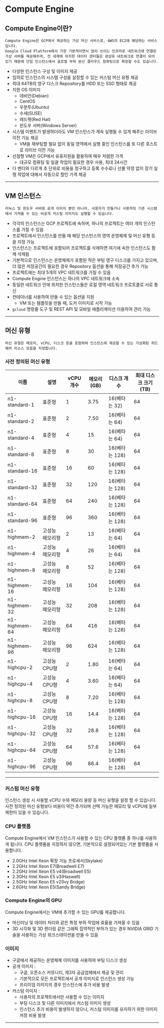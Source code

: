 # Compute Engine
## Compute Engine이란?
    Compute Engine은 GCP에서 제공하는 가상 머신 서비스로, AWS의 EC2에 해당하는 서비스입니다.
    Google Cloud Platform에서 가장 기본적이면서 많이 쓰이는 인프라로 네트워크에 연결된 가상 서버를 제공해주며, 전 세계에 위치한 데이터 센터들은 광섬유 네트워크로 연결이 되어 있기 때문에 단일 인스턴스에서 글로벌 부하 분산 클라우드 컴퓨팅으로 확장할 수도 있습니다.
- 다양한 인스턴스 구성 및 이미지 제공
- 임의로 인스턴스의 시스템 구성을 설정할 수 있는 커스텀 머신 유형 제공
- 최대 64TB의 영구 디스크 Repository를 HDD 또는 SSD 형태로 제공
- 지원 OS 이미지
  - 데비안(Debian)
  - CentOS
  - 우분투(Ubuntu)
  - 수세(SUSE)
  - 레드햇(Red Hat)
  - 윈도우 서버(Windows Server)
- 시스템 이벤트가 발생하더라도 VM 인스턴스가 계속 실행될 수 있게 해주는 라이브 이전 기능 제공
  - VM을 재부팅할 필요 없이 동일 영역에서 실행 중인 인스턴스를 또 다른 호스트로 라이브 이전 가능
- 선점형 VM은 GCP에서 유휴자원을 활용하여 매우 저렴한 가격
  - 대규모 컴퓨팅 및 일괄 작업이 필요한 경우 사용, 최대 24시간
- 다 벤더와 다르게 초 단위로 비용을 청구하고 등록 수수료나 선불 약정 없이 장기 실행 작업에 대해서 자동으로 할인 가격 제공
---
## VM 인스턴스
    리눅스 및 윈도우 서버용 공개 이미지 뿐만 아니라, 사용자가 만들거나 사용자의 기존 시스템에서 가져올 수 있는 비공개 커스텀 이미지도 실행할 수 있습니다.

- 각각의 인스턴스는 GCP 프로젝트에 속하며, 하나의 프로젝트는 여러 개의 인스턴스를 가질 수 있음
- 프로젝트에서 인스턴스를 만들 때 해당 인스턴스의 영역 운영체제 및 머신 유형 등을 지정 가능
- 인스턴스는 프로젝트에 포함되어 프로젝트를 삭제하면 여기에 속한 인스턴스도 함께 삭제됨
- 기본적으로 인스턴스는 운영체제가 포함된 작은 부팅 영구 디스크를 가지고 있으며, 더 많은 저장공간이 필요한 경우 Repository 옵션을 통해 저장공간 추가 가능
- 프로젝트에는 최대 5개의 VPC 네트워크를 가질 수 있음
- Compute Engine 인스턴스는 하나의 VPC 네트워크에 소속
- 동일한 네트워크 안에 위치한 인스턴스들은 로컬 영역 네트워크 프로토콜로 서로 통신
- 컨테이너를 사용하여 만들 수 있는 옵션을 지원
  - VM 또는 템플릿을 만들 때, 도커 이미지로 시작 가능
- `gcloud` 명령줄 도구 및 REST API 및 모바일 애플리케이션 이용하여 관리 가능

---
## 머신 유형
    머신 유형은 메모리, vCPU, 디스크 등을 포함하여 인스턴스에 제공할 수 있는 가상화된 하드웨어 리소스 모음을 지정합니다.
### 사전 정의된 머신 유형
|이름|설명|vCPU 개수|메모리(GB)|디스크 개수|최대 디스크 크기(TB)|
|---|---|---|---|---|---|
|n1-standard-1	|표준형|1 |3.75|16(베타는 32)|64|
|n1-standard-2	|표준형|2 |7.50|16(베타는 64)|64|
|n1-standard-4	|표준형|4 |15  |16(베타는 64)|64|
|n1-standard-8	|표준형|8 |30  |16(베타는 128)|64|
|n1-standard-16	|표준형|16|60  |16(베타는 128)|64|
|n1-standard-32	|표준형|32|120 |16(베타는 128)|64|
|n1-standard-64	|표준형|64|240 |16(베타는 128)|64|
|n1-standard-96	|표준형|96|360 |16(베타는 128)|64|
|n1-highmem-2	|고성능 메모리형|2 |13 |16(베타는 64)|64|
|n1-highmem-4	|고성능 메모리형|4 |26 |16(베타는 64)|64|
|n1-highmem-8	|고성능 메모리형|8 |52 |16(베타는 128)|64|
|n1-highmem-16	|고성능 메모리형|16|104|16(베타는 128)|64|
|n1-highmem-32	|고성능 메모리형|32|208|16(베타는 128)|64|
|n1-highmem-64	|고성능 메모리형|64|416|16(베타는 128)|64|
|n1-highmem-96	|고성능 메모리형|96|624|16(베타는 128)|64|
|n1-highcpu-2	|고성능 CPU형|2 |1.80|16(베타는 64)|64|
|n1-highcpu-4	|고성능 CPU형|4 |3.60|16(베타는 64)|64|
|n1-highcpu-8	|고성능 CPU형|8 |7.20|16(베타는 128)|64|
|n1-highcpu-16	|고성능 CPU형|16|14.4|16(베타는 128)|64|
|n1-highcpu-32	|고성능 CPU형|32|28.8|16(베타는 128)|64|
|n1-highcpu-64	|고성능 CPU형|64|57.6|16(베타는 128)|64|
|n1-highcpu-96	|고성능 CPU형|96|86.4|16(베타는 128)|64|
---
### 커스텀 머신 유형
  인스턴스 생성 시 사용할 vCPU 수와 메모리 용량 등 머신 유형을 설정 할 수 있습니다. 사전 정의된 머신 유형보다 비용이 약간 추가되며 선택 가능한 메모리 및 vCPU에 일부 제한이 있을 수 있습니다.

### CPU 플랫폼
  Compute Engine에서 VM 인스턴스가 사용할 수 있는 CPU 플랫폼 중 하나를 사용하게 됩니다. CPU 플랫폼을 지정하지 않으면, 기본적으로 설정되어있는 기본 플랫폼을 사용합니다.
- 2.0GHz Intel Xeon 확장 가능 프로세서(Skylake)
- 2.2GHz Intel Xeon E7(Broadwell E7)
- 2.2GHz Intel Xeon E5 v4(Broadwell E5)
- 2.3GHz Intel Xeon E5 v3(Haswell)
- 2.5GHz Intel Xeon E5 v2(Ivy Bridge)
- 2.6GHz Intel Xeon E5(Sandy Bridge)

### Compute Engine의 GPU
  Compute Engine에서는 VM에 추가할 수 있는 GPU를 제공합니다.
- 머신러닝 및 데이터 처리와 같은 특정 부하 작업에 효율을 가져올 수 있음
- 3D 시각화 및 3D 렌더링 같은 그래픽 집약적인 부하가 있는 경우 NVIDIA GRID 기술을 사용하는 가상 워크스테이션을 만들 수 있음

### 이미지
- 구글에서 제공하는 운영체제 이미지를 사용하여 부팅 디스크 생성
- 공개 이미지 :
  - 구글, 오픈소스 커뮤니티, 제3자 공급업체에서 제공 및 관리
  - 기본적으로 모든 프로젝트에서 공개 이미지로 인스턴스 생성 가능
  - 프리미엄 이미지의 경우 인스턴스에 추가 비용 발생
- 커스텀 이미지 :
  - 사용자의 프로젝트에서만 사용할 수 있는 이미지
  - 부팅 디스크 및 다른 이미지에서 커스텀 이미지 생성
  - 인스턴스 추가 비용이 발생하지 않으나, 커스텀 이미지를 유지하기 위한 이미지 저장 비용 발생

---

